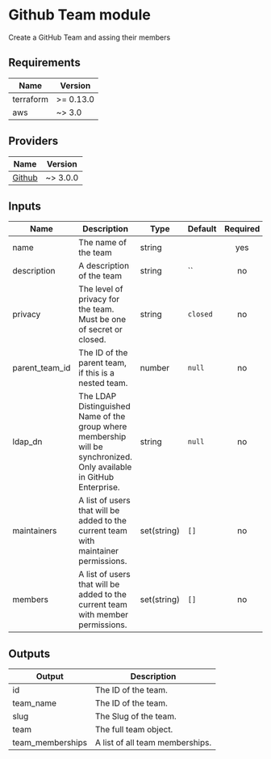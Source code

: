 # Github Team module
Create a GitHub Team and assing their members

## Requirements
| Name | Version |
|------|---------|
| terraform | >= 0.13.0 |
| aws | ~> 3.0 |
                                                                                                                                                                                                                   
## Providers
| Name | Version |
|------|---------|
| [Github](https://registry.terraform.io/providers/hashicorp/github/latest/docs)  | ~> 3.0.0 

## Inputs
| Name | Description | Type | Default | Required |
|------|-------------|------|---------|:--------:|
| name | The name of the team | string | | yes |
| description | A description of the team | string | `` | no |
| privacy | The level of privacy for the team. Must be one of secret or closed. | string | `closed` | no | 
| parent_team_id | The ID of the parent team, if this is a nested team. | number | `null`| no | 
| ldap_dn | The LDAP Distinguished Name of the group where membership will be synchronized. Only available in GitHub Enterprise. | string | `null`| no |
| maintainers | A list of users that will be added to the current team with maintainer permissions. | set(string) | `[]` | no |
| members | A list of users that will be added to the current team with member permissions. | set(string) | `[]` | no | 

## Outputs

| Output | Description |
| --- | --- |
| id | The ID of the team. |
| team_name | The ID of the team. |
| slug | The Slug of the team. |
| team | The full team object. |
| team_memberships | A list of all team memberships. |



